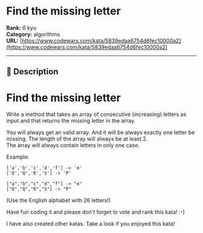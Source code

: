 # Find the missing letter

**Rank:** 6 kyu  
**Category:** algorithms  
**URL:** [https://www.codewars.com/kata/5839edaa6754d6fec10000a2](https://www.codewars.com/kata/5839edaa6754d6fec10000a2)

---

## 📝 Description

# Find the missing letter

Write a method that takes an array of consecutive (increasing) letters as input and that returns the missing letter in the array.



You will always get an valid array. And it will be always exactly one letter be missing. The length of the array will always be at least 2.<br>
The array will always contain letters in only one case.

Example:
```
['a','b','c','d','f'] -> 'e'
['O','Q','R','S'] -> 'P'
```




```if:swift
["a","b","c","d","f"] -> "e"
["O","Q","R","S"] -> "P"
```

(Use the English alphabet with 26 letters!)

Have fun coding it and please don't forget to vote and rank this kata! :-) 

I have also created other katas. Take a look if you enjoyed this kata!
